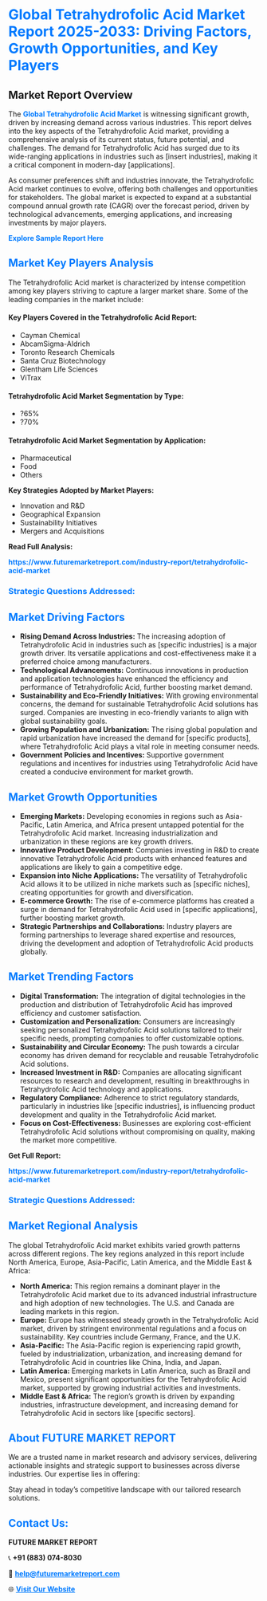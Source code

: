 <h1 style="color: #007BFF;">Global Tetrahydrofolic Acid Market Report 2025-2033: Driving Factors, Growth Opportunities, and Key Players</h1>

<section id="overview">
<h2>Market Report Overview</h2>
<p>The <a href="https://www.futuremarketreport.com/industry-report/tetrahydrofolic-acid-market" style="color: #007BFF; text-decoration: none;"><strong>Global Tetrahydrofolic Acid Market</strong></a> is witnessing significant growth, driven by increasing demand across various industries. This report delves into the key aspects of the Tetrahydrofolic Acid market, providing a comprehensive analysis of its current status, future potential, and challenges. The demand for Tetrahydrofolic Acid has surged due to its wide-ranging applications in industries such as [insert industries], making it a critical component in modern-day [applications].</p>
<p>As consumer preferences shift and industries innovate, the Tetrahydrofolic Acid market continues to evolve, offering both challenges and opportunities for stakeholders. The global market is expected to expand at a substantial compound annual growth rate (CAGR) over the forecast period, driven by technological advancements, emerging applications, and increasing investments by major players.</p>
</section>

<section id="overview">
<p><a href="https://www.futuremarketreport.com/request-sample/reportId=91783" style="color: #007BFF; text-decoration: none;"><strong>Explore Sample Report Here</strong></a></p>
</section>

<section id="key-players">
<h2 style="color: #007BFF;">Market Key Players Analysis</h2>
<p>The Tetrahydrofolic Acid market is characterized by intense competition among key players striving to capture a larger market share. Some of the leading companies in the market include:</p>
<h4>Key Players Covered in the Tetrahydrofolic Acid Report:</h4>
<ul><li>Cayman Chemical</li><li>AbcamSigma-Aldrich</li><li>Toronto Research Chemicals</li><li>Santa Cruz Biotechnology</li><li>Glentham Life Sciences</li><li>ViTrax</li></ul>
<h4>Tetrahydrofolic Acid Market Segmentation by Type:</h4>
<ul><li>?65%</li><li>?70%</li></ul>

<h4>Tetrahydrofolic Acid Market Segmentation by Application:</h4>
<ul><li>Pharmaceutical</li><li>Food</li><li>Others</li></ul>
<p><strong>Key Strategies Adopted by Market Players:</strong></p>
<ul>
<li>Innovation and R&D</li>
<li>Geographical Expansion</li>
<li>Sustainability Initiatives</li>
<li>Mergers and Acquisitions</li>
</ul>
</section>

<section>
<p><strong>Read Full Analysis: </strong></p><a href="https://www.futuremarketreport.com/industry-report/tetrahydrofolic-acid-market" style="color: #007BFF; text-decoration: none;"><strong>https://www.futuremarketreport.com/industry-report/tetrahydrofolic-acid-market</strong></a>
<h3 style="color: #007BFF;">Strategic Questions Addressed:</h3>
</section>

<section id="driving-factors">
<h2 style="color: #007BFF;">Market Driving Factors</h2>
<ul>
<li><strong>Rising Demand Across Industries:</strong> The increasing adoption of Tetrahydrofolic Acid in industries such as [specific industries] is a major growth driver. Its versatile applications and cost-effectiveness make it a preferred choice among manufacturers.</li>
<li><strong>Technological Advancements:</strong> Continuous innovations in production and application technologies have enhanced the efficiency and performance of Tetrahydrofolic Acid, further boosting market demand.</li>
<li><strong>Sustainability and Eco-Friendly Initiatives:</strong> With growing environmental concerns, the demand for sustainable Tetrahydrofolic Acid solutions has surged. Companies are investing in eco-friendly variants to align with global sustainability goals.</li>
<li><strong>Growing Population and Urbanization:</strong> The rising global population and rapid urbanization have increased the demand for [specific products], where Tetrahydrofolic Acid plays a vital role in meeting consumer needs.</li>
<li><strong>Government Policies and Incentives:</strong> Supportive government regulations and incentives for industries using Tetrahydrofolic Acid have created a conducive environment for market growth.</li>
</ul>
</section>

<section id="growth-opportunities">
<h2 style="color: #007BFF;">Market Growth Opportunities</h2>
<ul>
<li><strong>Emerging Markets:</strong> Developing economies in regions such as Asia-Pacific, Latin America, and Africa present untapped potential for the Tetrahydrofolic Acid market. Increasing industrialization and urbanization in these regions are key growth drivers.</li>
<li><strong>Innovative Product Development:</strong> Companies investing in R&D to create innovative Tetrahydrofolic Acid products with enhanced features and applications are likely to gain a competitive edge.</li>
<li><strong>Expansion into Niche Applications:</strong> The versatility of Tetrahydrofolic Acid allows it to be utilized in niche markets such as [specific niches], creating opportunities for growth and diversification.</li>
<li><strong>E-commerce Growth:</strong> The rise of e-commerce platforms has created a surge in demand for Tetrahydrofolic Acid used in [specific applications], further boosting market growth.</li>
<li><strong>Strategic Partnerships and Collaborations:</strong> Industry players are forming partnerships to leverage shared expertise and resources, driving the development and adoption of Tetrahydrofolic Acid products globally.</li>
</ul>
</section>

<section id="trending-factors">
<h2 style="color: #007BFF;">Market Trending Factors</h2>
<ul>
<li><strong>Digital Transformation:</strong> The integration of digital technologies in the production and distribution of Tetrahydrofolic Acid has improved efficiency and customer satisfaction.</li>
<li><strong>Customization and Personalization:</strong> Consumers are increasingly seeking personalized Tetrahydrofolic Acid solutions tailored to their specific needs, prompting companies to offer customizable options.</li>
<li><strong>Sustainability and Circular Economy:</strong> The push towards a circular economy has driven demand for recyclable and reusable Tetrahydrofolic Acid solutions.</li>
<li><strong>Increased Investment in R&D:</strong> Companies are allocating significant resources to research and development, resulting in breakthroughs in Tetrahydrofolic Acid technology and applications.</li>
<li><strong>Regulatory Compliance:</strong> Adherence to strict regulatory standards, particularly in industries like [specific industries], is influencing product development and quality in the Tetrahydrofolic Acid market.</li>
<li><strong>Focus on Cost-Effectiveness:</strong> Businesses are exploring cost-efficient Tetrahydrofolic Acid solutions without compromising on quality, making the market more competitive.</li>
</ul>
</section>

<section>
<p><strong>Get Full Report: </strong></p><a href="https://www.futuremarketreport.com/industry-report/tetrahydrofolic-acid-market" style="color: #007BFF; text-decoration: none;"><strong>https://www.futuremarketreport.com/industry-report/tetrahydrofolic-acid-market</strong></a>
<h3 style="color: #007BFF;">Strategic Questions Addressed:</h3>
</section>


<section id="regional-analysis">
<h2 style="color: #007BFF;">Market Regional Analysis</h2>
<p>The global Tetrahydrofolic Acid market exhibits varied growth patterns across different regions. The key regions analyzed in this report include North America, Europe, Asia-Pacific, Latin America, and the Middle East & Africa:</p>
<ul>
<li><strong>North America:</strong> This region remains a dominant player in the Tetrahydrofolic Acid market due to its advanced industrial infrastructure and high adoption of new technologies. The U.S. and Canada are leading markets in this region.</li>
<li><strong>Europe:</strong> Europe has witnessed steady growth in the Tetrahydrofolic Acid market, driven by stringent environmental regulations and a focus on sustainability. Key countries include Germany, France, and the U.K.</li>
<li><strong>Asia-Pacific:</strong> The Asia-Pacific region is experiencing rapid growth, fueled by industrialization, urbanization, and increasing demand for Tetrahydrofolic Acid in countries like China, India, and Japan.</li>
<li><strong>Latin America:</strong> Emerging markets in Latin America, such as Brazil and Mexico, present significant opportunities for the Tetrahydrofolic Acid market, supported by growing industrial activities and investments.</li>
<li><strong>Middle East & Africa:</strong> The region’s growth is driven by expanding industries, infrastructure development, and increasing demand for Tetrahydrofolic Acid in sectors like [specific sectors].</li>
</ul>
</section>

<footer>
<h2 style="color: #007BFF;">About FUTURE MARKET REPORT</h2>
<p>We are a trusted name in market research and advisory services, delivering actionable insights and strategic support to businesses across diverse industries. Our expertise lies in offering:</p>

<p>Stay ahead in today’s competitive landscape with our tailored research solutions.</p>

<h2 style="color: #007BFF;">Contact Us:</h2>
<p><strong>FUTURE MARKET REPORT</strong></p>
<p>📞 <strong>+91 (883) 074-8030</strong></p>
<p>📧 <strong><a href="mailto:help@futuremarketreport.com" style="color: #007BFF;">help@futuremarketreport.com</a></strong></p>
<p>🌐 <strong><a href="https://www.futuremarketreport.com/" style="color: #007BFF;">Visit Our Website</a></strong></p>
</footer>